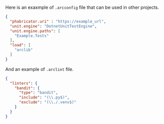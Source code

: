 Here is an exaxmple of `.arcconfig` file that can be used in other projects.
```json
{
  "phabricator.uri" : "https://example_url",
  "unit.engine": "DotnetUnitTestEngine",
  "unit.engine.paths": [
    "Example.Tests"
  ],
  "load": [
    "arclib"
  ]
}
```

And an example of `.arclint` file.
```json
{
  "linters": {
    "bandit": {
      "type": "bandit",
      "include": "(\\.py$)",
      "exclude": "(\\./.venv$)"
    }
  }
}
```
